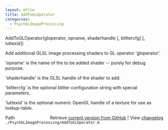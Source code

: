 ```yaml
---
layout: mfile
title: AddToGLOperator
categories:
  - PsychGLImageProcessing
---
```


AddToGLOperator\(gloperator, opname, shaderhandle \[, blittercfg\] \[, luttexid\]\)

Add additional GLSL image processing shaders to GL operator 'gloperator'.

'opname' is the name of the to be added shader \-\- purely for debug
purpose.

'shaderhandle' is the GLSL handle of the shader to add.

'blittercfg' is the optional blitter configuration string with special
parameters.

'luttexid' is the optional numeric OpenGL handle of a texture for use as
lookup\-table.


<div class="code_header" style="text-align:right;">
  <span style="float:left;">Path&nbsp;&nbsp;</span> <span class="counter">Retrieve <a href=
  "https://raw.github.com/Psychtoolbox-3/Psychtoolbox-3/beta/./PsychGLImageProcessing/AddToGLOperator.m">current version from GitHub</a> | View <a href=
  "https://github.com/Psychtoolbox-3/Psychtoolbox-3/commits/beta/./PsychGLImageProcessing/AddToGLOperator.m">changelog</a></span>
</div>
<div class="code">
  <code>./PsychGLImageProcessing/AddToGLOperator.m</code>
</div>

